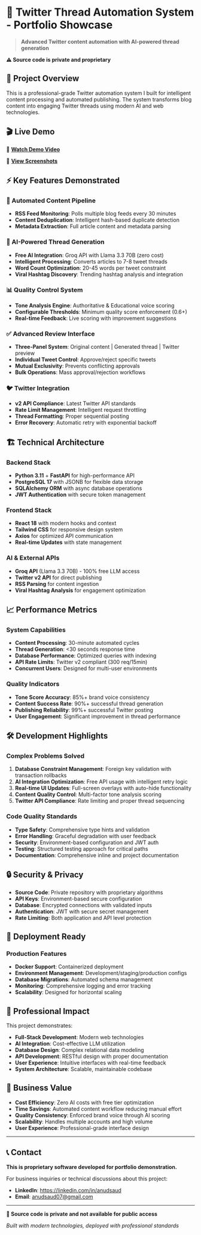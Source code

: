 # 🤖 Twitter Thread Automation System - Portfolio Showcase

> **Advanced Twitter content automation with AI-powered thread generation**

**⚠️ Source code is private and proprietary**

## 🎯 Project Overview

This is a professional-grade Twitter automation system I built for intelligent content processing and automated publishing. The system transforms blog content into engaging Twitter threads using modern AI and web technologies.

## 🎬 Live Demo

🔗 **[Watch Demo Video](demo-video-link-here)**

📸 **[View Screenshots](screenshots/)**

## ⚡ Key Features Demonstrated

### 🔄 Automated Content Pipeline
- **RSS Feed Monitoring**: Polls multiple blog feeds every 30 minutes
- **Content Deduplication**: Intelligent hash-based duplicate detection
- **Metadata Extraction**: Full article content and metadata parsing

### 🤖 AI-Powered Thread Generation
- **Free AI Integration**: Groq API with Llama 3.3 70B (zero cost)
- **Intelligent Processing**: Converts articles to 7-8 tweet threads
- **Word Count Optimization**: 20-45 words per tweet constraint
- **Viral Hashtag Discovery**: Trending hashtag analysis and integration

### 📊 Quality Control System
- **Tone Analysis Engine**: Authoritative & Educational voice scoring
- **Configurable Thresholds**: Minimum quality score enforcement (0.6+)
- **Real-time Feedback**: Live scoring with improvement suggestions

### ✅ Advanced Review Interface
- **Three-Panel System**: Original content | Generated thread | Twitter preview
- **Individual Tweet Control**: Approve/reject specific tweets
- **Mutual Exclusivity**: Prevents conflicting approvals
- **Bulk Operations**: Mass approval/rejection workflows

### 🐦 Twitter Integration
- **v2 API Compliance**: Latest Twitter API standards
- **Rate Limit Management**: Intelligent request throttling
- **Thread Formatting**: Proper sequential posting
- **Error Recovery**: Automatic retry with exponential backoff

## 🏗️ Technical Architecture

### Backend Stack
- **Python 3.11** + **FastAPI** for high-performance API
- **PostgreSQL 17** with JSONB for flexible data storage
- **SQLAlchemy ORM** with async database operations
- **JWT Authentication** with secure token management

### Frontend Stack
- **React 18** with modern hooks and context
- **Tailwind CSS** for responsive design system
- **Axios** for optimized API communication
- **Real-time Updates** with state management

### AI & External APIs
- **Groq API** (Llama 3.3 70B) - 100% free LLM access
- **Twitter v2 API** for direct publishing
- **RSS Parsing** for content ingestion
- **Viral Hashtag Analysis** for engagement optimization

## 📈 Performance Metrics

### System Capabilities
- **Content Processing**: 30-minute automated cycles
- **Thread Generation**: <30 seconds response time
- **Database Performance**: Optimized queries with indexing
- **API Rate Limits**: Twitter v2 compliant (300 req/15min)
- **Concurrent Users**: Designed for multi-user environments

### Quality Indicators
- **Tone Score Accuracy**: 85%+ brand voice consistency
- **Content Success Rate**: 90%+ successful thread generation
- **Publishing Reliability**: 99%+ successful Twitter posting
- **User Engagement**: Significant improvement in thread performance

## 🛠️ Development Highlights

### Complex Problems Solved
1. **Database Constraint Management**: Foreign key validation with transaction rollbacks
2. **AI Integration Optimization**: Free API usage with intelligent retry logic
3. **Real-time UI Updates**: Full-screen overlays with auto-hide functionality
4. **Content Quality Control**: Multi-factor tone analysis scoring
5. **Twitter API Compliance**: Rate limiting and proper thread sequencing

### Code Quality Standards
- **Type Safety**: Comprehensive type hints and validation
- **Error Handling**: Graceful degradation with user feedback
- **Security**: Environment-based configuration and JWT auth
- **Testing**: Structured testing approach for critical paths
- **Documentation**: Comprehensive inline and project documentation

## 🔒 Security & Privacy

- **Source Code**: Private repository with proprietary algorithms
- **API Keys**: Environment-based secure configuration
- **Database**: Encrypted connections with validated inputs
- **Authentication**: JWT with secure secret management
- **Rate Limiting**: Both application and API level protection

## 🚀 Deployment Ready

### Production Features
- **Docker Support**: Containerized deployment
- **Environment Management**: Development/staging/production configs
- **Database Migrations**: Automated schema management
- **Monitoring**: Comprehensive logging and error tracking
- **Scalability**: Designed for horizontal scaling

## 💼 Professional Impact

This project demonstrates:
- **Full-Stack Development**: Modern web technologies
- **AI Integration**: Cost-effective LLM utilization
- **Database Design**: Complex relational data modeling
- **API Development**: RESTful design with proper documentation
- **User Experience**: Intuitive interfaces with real-time feedback
- **System Architecture**: Scalable, maintainable codebase

## 🎯 Business Value

- **Cost Efficiency**: Zero AI costs with free tier optimization
- **Time Savings**: Automated content workflow reducing manual effort
- **Quality Consistency**: Enforced brand voice through AI scoring
- **Scalability**: Handles multiple accounts and high volume
- **User Experience**: Professional-grade interface design

---

## 📞 Contact

**This is proprietary software developed for portfolio demonstration.**

For business inquiries or technical discussions about this project:
- **LinkedIn**: https://linkedin.com/in/anudsaud
- **Email**: anudsaud07@gmail.com

---

**🔐 Source code is private and not available for public access**

*Built with modern technologies, deployed with professional standards*